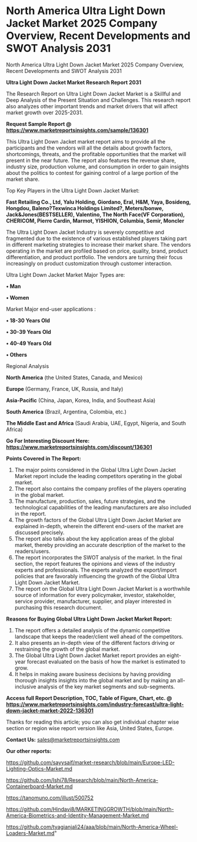 # North America Ultra Light Down Jacket Market 2025 Company Overview, Recent Developments and SWOT Analysis 2031
 North America Ultra Light Down Jacket Market 2025 Company Overview, Recent Developments and SWOT Analysis 2031

<strong>Ultra Light Down Jacket Market Research Report 2031</strong>

The Research Report on Ultra Light Down Jacket Market is a Skillful and Deep Analysis of the Present Situation and Challenges. This research report also analyzes other important trends and market drivers that will affect market growth over 2025-2031.

<strong>Request Sample Report @ <a href=https://www.marketreportsinsights.com/sample/136301>https://www.marketreportsinsights.com/sample/136301</a></strong>

This Ultra Light Down Jacket market report aims to provide all the participants and the vendors will all the details about growth factors, shortcomings, threats, and the profitable opportunities that the market will present in the near future. The report also features the revenue share, industry size, production volume, and consumption in order to gain insights about the politics to contest for gaining control of a large portion of the market share.

Top Key Players in the Ultra Light Down Jacket Market:

<strong>Fast Retailing Co., Ltd, Yalu Holding, Giordano, Eral, H&M, Yaya, Bosideng, Hongdou, Baleno?Texwinca Holdings Limited?, Meters/bonwe, Jack&Jones(BESTSELLER), Valentino, The North Face(VF Corporation), CHERICOM, Pierre Cardin, Marmot, YISHION, Columbia, Semir, Moncler</strong>

The Ultra Light Down Jacket Industry is severely competitive and fragmented due to the existence of various established players taking part in different marketing strategies to increase their market share. The vendors operating in the market are profiled based on price, quality, brand, product differentiation, and product portfolio. The vendors are turning their focus increasingly on product customization through customer interaction.

Ultra Light Down Jacket Market Major Types are:

<strong>• Man

• Women</strong>

Market Major end-user applications :

<strong>• 18-30 Years Old

• 30-39 Years Old

• 40-49 Years Old

• Others</strong>

Regional Analysis

</u><strong><b>North America</b></strong> (the United States, Canada, and Mexico)

<strong><b>Europe </b></strong>(Germany, France, UK, Russia, and Italy)

<strong><b>Asia-Pacific</b></strong> (China, Japan, Korea, India, and Southeast Asia)

<strong><b>South America</b></strong> (Brazil, Argentina, Colombia, etc.)

<strong><b>The Middle East and Africa</b></strong> (Saudi Arabia, UAE, Egypt, Nigeria, and South Africa)

<strong>Go For Interesting Discount Here: <a href=https://www.marketreportsinsights.com/discount/136301>https://www.marketreportsinsights.com/discount/136301</a></strong>

<strong>Points Covered in The Report:</strong>
<ol>
  <li>The major points considered in the Global Ultra Light Down Jacket Market report include the leading competitors operating in the global market.</li>
  <li>The report also contains the company profiles of the players operating in the global market.</li>
  <li>The manufacture, production, sales, future strategies, and the technological capabilities of the leading manufacturers are also included in the report.</li>
  <li>The growth factors of the Global Ultra Light Down Jacket Market are explained in-depth, wherein the different end-users of the market are discussed precisely.</li>
  <li>The report also talks about the key application areas of the global market, thereby providing an accurate description of the market to the readers/users.</li>
  <li>The report incorporates the SWOT analysis of the market. In the final section, the report features the opinions and views of the industry experts and professionals. The experts analyzed the export/import policies that are favorably influencing the growth of the Global Ultra Light Down Jacket Market.</li>
  <li>The report on the Global Ultra Light Down Jacket Market is a worthwhile source of information for every policymaker, investor, stakeholder, service provider, manufacturer, supplier, and player interested in purchasing this research document.</li>
</ol>
<strong>Reasons for Buying Global Ultra Light Down Jacket Market Report:</strong>

<ol>
  <li>The report offers a detailed analysis of the dynamic competitive landscape that keeps the reader/client well ahead of the competitors.</li>
  <li>It also presents an in-depth view of the different factors driving or restraining the growth of the global market.</li>
  <li>The Global Ultra Light Down Jacket Market report provides an eight-year forecast evaluated on the basis of how the market is estimated to grow.</li>
  <li>It helps in making aware business decisions by having providing thorough insights insights into the global market and by making an all-inclusive analysis of the key market segments and sub-segments.</li>
</ol>
<strong>Access full Report Description, TOC, Table of Figure, Chart, etc. @ <a href=https://www.marketreportsinsights.com/industry-forecast/ultra-light-down-jacket-market-2022-136301>https://www.marketreportsinsights.com/industry-forecast/ultra-light-down-jacket-market-2022-136301</a></strong>


Thanks for reading this article; you can also get individual chapter wise section or region wise report version like Asia, United States, Europe.

<strong>Contact Us:</strong>
sales@marketreportsinsights.com

<strong>Our other reports:</strong>

<a href=https://github.com/sayysaif/market-research/blob/main/Europe-LED-Lighting-Optics-Market.md>https://github.com/sayysaif/market-research/blob/main/Europe-LED-Lighting-Optics-Market.md</a>

<a href=https://github.com/Ishi78/Research/blob/main/North-America-Containerboard-Market.md>https://github.com/Ishi78/Research/blob/main/North-America-Containerboard-Market.md</a>

<a href=https://tanomuno.com/illust/500752>https://tanomuno.com/illust/500752</a>

<a href=https://github.com/Hindavi8/MARKETINGGROWTH/blob/main/North-America-Biometrics-and-Identity-Management-Market.md>https://github.com/Hindavi8/MARKETINGGROWTH/blob/main/North-America-Biometrics-and-Identity-Management-Market.md</a>

<a href=https://github.com/tyagianjali24/aaa/blob/main/North-America-Wheel-Loaders-Market.md>https://github.com/tyagianjali24/aaa/blob/main/North-America-Wheel-Loaders-Market.md</a>"
